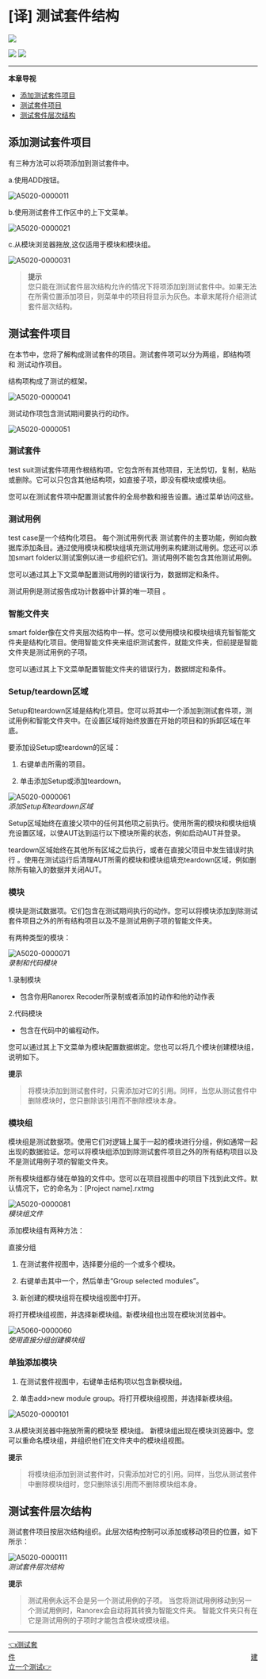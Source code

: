 # [译] 测试套件结构

[![](https://img.shields.io/badge/OfficialPage-ClickMe-blue.svg?longCache=true&style=flat-square)][0]  

[![](https://img.shields.io/badge/Translator-TaylorTaurus-42B983.svg?longCache=true&style=flat-square)](https://github.com/taylortaurus) 
![](https://img.shields.io/badge/TranslateTime-2019年9月6日-green.svg?longCache=true&style=flat-square)

---

**本章导视**


- [添加测试套件项目](#添加测试套件项目)
- [测试套件项目](#测试套件项目)
- [测试套件层次结构](#测试套件层次结构)

## 添加测试套件项目
有三种方法可以将项添加到测试套件中。

a.使用ADD按钮。

![A5020-0000011](https://gitee.com/taylortaurus/RX_UserGuide_GitBook_Picbed/raw/master/TestSuite/A5020-0000011.png)


b.使用测试套件工作区中的上下文菜单。

![A5020-0000021](https://gitee.com/taylortaurus/RX_UserGuide_GitBook_Picbed/raw/master/TestSuite/A5020-0000021.png)

c.从模块浏览器拖放,这仅适用于模块和模块组。

![A5020-0000031](https://gitee.com/taylortaurus/RX_UserGuide_GitBook_Picbed/raw/master/TestSuite/A5020-0000031.png)

>**提示**   
>您只能在测试套件层次结构允许的情况下将项添加到测试套件中。如果无法在所需位置添加项目，则菜单中的项目将显示为灰色。本章末尾将介绍测试套件层次结构。





## 测试套件项目
在本节中，您将了解构成测试套件的项目。测试套件项可以分为两组，即结构项 和 测试动作项目。

结构项构成了测试的框架。

![A5020-0000041](https://gitee.com/taylortaurus/RX_UserGuide_GitBook_Picbed/raw/master/TestSuite/A5020-0000041.png)

测试动作项包含测试期间要执行的动作。

![A5020-0000051](https://gitee.com/taylortaurus/RX_UserGuide_GitBook_Picbed/raw/master/TestSuite/A5020-0000051.png)

### **测试套件**
test suit测试套件项用作根结构项。它包含所有其他项目，无法剪切，复制，粘贴或删除。它可以只包含其他结构项，如直接子项，即没有模块或模块组。

您可以在测试套件项中配置测试套件的全局参数和报告设置。通过菜单访问这些。

### **测试用例**
test case是一个结构化项目。 每个测试用例代表 测试套件的主要功能，例如向数据库添加条目。通过使用模块和模块组填充测试用例来构建测试用例。您还可以添加smart folder以测试案例以进一步组织它们。测试用例不能包含其他测试用例。

您可以通过其上下文菜单配置测试用例的错误行为，数据绑定和条件。

测试用例是测试报告成功计数器中计算的唯一项目 。

### **智能文件夹**
 smart folder像在文件夹层次结构中一样。您可以使用模块和模块组填充智智能文件夹是结构化项目。使用智能文件夹来组织测试套件，就能文件夹，但前提是智能文件夹是测试用例的子项。

您可以通过其上下文菜单配置智能文件夹的错误行为，数据绑定和条件。

### **Setup/teardown区域**
Setup和teardown区域是结构化项目。您可以将其中一个添加到测试套件项，测试用例和智能文件夹中。在设置区域将始终放置在开始的项目和的拆卸区域在年底。

要添加设Setup或teardown的区域：    

1. 右键单击所需的项目。 

2. 单击添加Setup或添加teardown。

![A5020-0000061](https://gitee.com/taylortaurus/RX_UserGuide_GitBook_Picbed/raw/master/TestSuite/A5020-0000061.png)    
*添加Setup和teardown区域*

Setup区域始终在直接父项中的任何其他项之前执行。使用所需的模块和模块组填充设置区域，以使AUT达到运行以下模块所需的状态，例如启动AUT并登录。

teardown区域始终在其他所有区域之后执行，或者在直接父项目中发生错误时执行 。使用在测试运行后清理AUT所需的模块和模块组填充teardown区域，例如删除所有输入的数据并关闭AUT。

### **模块**
模块是测试数据项。它们包含在测试期间执行的动作。您可以将模块添加到除测试套件项目之外的所有结构项目以及不是测试用例子项的智能文件夹。

有两种类型的模块：

![A5020-0000071](https://gitee.com/taylortaurus/RX_UserGuide_GitBook_Picbed/raw/master/TestSuite/A5020-0000071.png)   
*录制和代码模块*

1.录制模块
- 包含你用Ranorex Recoder所录制或者添加的动作和他的动作表

2.代码模块
- 包含在代码中的编程动作。


您可以通过其上下文菜单为模块配置数据绑定。您也可以将几个模块创建模块组，说明如下。

**提示**
>将模块添加到测试套件时，只需添加对它的引用。同样，当您从测试套件中删除模块时，您只删除该引用而不删除模块本身。

### **模块组**
模块组是测试数据项。使用它们对逻辑上属于一起的模块进行分组，例如通常一起出现的数据验证。您可以将模块组添加到除测试套件项目之外的所有结构项目以及不是测试用例子项的智能文件夹。

所有模块组都存储在单独的文件中。您可以在项目视图中的项目下找到此文件。默认情况下，它的命名为：[Project name].rxtmg


![A5020-0000081](https://gitee.com/taylortaurus/RX_UserGuide_GitBook_Picbed/raw/master/TestSuite/A5020-0000081.png)   
*模块组文件*

添加模块组有两种方法：

直接分组

1. 在测试套件视图中，选择要分组的一个或多个模块。

2. 右键单击其中一个，然后单击“Group selected modules”。

3. 新创建的模块组将在模块组视图中打开。

将打开模块组视图，并选择新模块组。新模块组也出现在模块浏览器中。

![A5060-0000060](https://gitee.com/taylortaurus/RX_UserGuide_GitBook_Picbed/raw/master/TestSuite/A5060-0000060.png)    
*使用直接分组创建模块组*


### **单独添加模块**
1. 在测试套件视图中，右键单击结构项以包含新模块组。

2. 单击add>new module group。将打开模块组视图，并选择新模块组。

![A5020-0000101](https://gitee.com/taylortaurus/RX_UserGuide_GitBook_Picbed/raw/master/TestSuite/A5020-0000101.png)

3.从模块浏览器中拖放所需的模块至 模块组。
新模块组出现在模块浏览器中。您可以重命名模块组，并组织他们在文件夹中的模块组视图。

**提示**
>将模块组添加到测试套件时，只需添加对它的引用。同样，当您从测试套件中删除模块组时，您只删除该引用而不删除模块组本身。



## 测试套件层次结构
测试套件项目按层次结构组织。此层次结构控制可以添加或移动项目的位置，如下所示：

![A5020-0000111](https://gitee.com/taylortaurus/RX_UserGuide_GitBook_Picbed/raw/master/TestSuite/A5020-0000111.png)    
*测试套件层次结构*

**提示**
>测试用例永远不会是另一个测试用例的子项。
当您将测试用例移动到另一个测试用例时，Ranorex会自动将其转换为智能文件夹。
智能文件夹只有在它是测试用例的子项时才能包含模块或模块组。

---
[👈测试套件][1]&emsp;&emsp;&emsp;&emsp;&emsp;&emsp;&emsp;&emsp;&emsp;&emsp;&emsp;&emsp;&emsp;&emsp;&emsp;&emsp;&emsp;&emsp;&emsp;&emsp;&emsp;&emsp;&emsp;&emsp;&emsp;&emsp;&emsp;&emsp;&emsp;&emsp;&emsp;&emsp;&emsp;&emsp;[建立一个测试👉][2]

[0]:https://www.ranorex.com/help/latest/ranorex-studio-fundamentals/test-suite/test-suite-structure-elements/
[1]:.\introduction.html
[2]:.\build-a-test.html